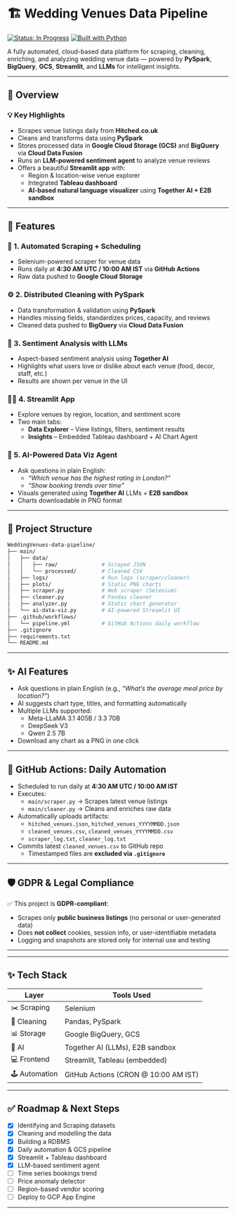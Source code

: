 # 🏗️ Wedding Venues Data Pipeline

[![Status: In Progress](https://img.shields.io/badge/status-in--progress-yellow)]()
[![Built with Python](https://img.shields.io/badge/built%20with-python-blue)]()


A fully automated, cloud-based data platform for scraping, cleaning, enriching, and analyzing wedding venue data — powered by **PySpark**, **BigQuery**, **GCS**, **Streamlit**, and **LLMs** for intelligent insights.

---

## 🚀 Overview

### 💡 Key Highlights

- Scrapes venue listings daily from **Hitched.co.uk**
- Cleans and transforms data using **PySpark**
- Stores processed data in **Google Cloud Storage (GCS)** and **BigQuery** via **Cloud Data Fusion**
- Runs an **LLM-powered sentiment agent** to analyze venue reviews
- Offers a beautiful **Streamlit app** with:
  - Region & location-wise venue explorer
  - Integrated **Tableau dashboard**
  - **AI-based natural language visualizer** using **Together AI + E2B sandbox**

---


## 🧰 Features

### 🔁 1. Automated Scraping + Scheduling
- Selenium-powered scraper for venue data
- Runs daily at **4:30 AM UTC / 10:00 AM IST** via **GitHub Actions**
- Raw data pushed to **Google Cloud Storage**

### ⚙️ 2. Distributed Cleaning with PySpark
- Data transformation & validation using **PySpark**
- Handles missing fields, standardizes prices, capacity, and reviews
- Cleaned data pushed to **BigQuery** via **Cloud Data Fusion**

### 🧠 3. Sentiment Analysis with LLMs
- Aspect-based sentiment analysis using **Together AI**
- Highlights what users love or dislike about each venue (food, decor, staff, etc.)
- Results are shown per venue in the UI

### 🧑‍💻 4. Streamlit App
- Explore venues by region, location, and sentiment score
- Two main tabs:
  - **Data Explorer** – View listings, filters, sentiment results
  - **Insights** – Embedded Tableau dashboard + AI Chart Agent

### 🎨 5. AI-Powered Data Viz Agent
- Ask questions in plain English:
  - _“Which venue has the highest rating in London?”_
  - _“Show booking trends over time”_
- Visuals generated using **Together AI** LLMs + **E2B sandbox**
- Charts downloadable in PNG format

---

## 📁 Project Structure

```bash
WeddingVenues-data-pipeline/
├── main/
│   ├── data/
│   │   ├── raw/              # Scraped JSON
│   │   └── processed/        # Cleaned CSV
│   ├── logs/                 # Run logs (scraper/cleaner)
│   ├── plots/                # Static PNG charts
│   ├── scraper.py            # Web scraper (Selenium)
│   ├── cleaner.py            # Pandas cleaner
│   ├── analyzer.py           # Static chart generator
│   └── ai-data-viz.py        # AI-powered Streamlit UI
├── .github/workflows/
│   └── pipeline.yml          # GitHub Actions daily workflow
├── .gitignore
├── requirements.txt
└── README.md
```

---

## ✨ AI Features

- Ask questions in plain English (e.g., _“What’s the average meal price by location?”_)
- AI suggests chart type, titles, and formatting automatically
- Multiple LLMs supported:
  - Meta-LLaMA 3.1 405B / 3.3 70B
  - DeepSeek V3
  - Qwen 2.5 7B
- Download any chart as a PNG in one click

---

## 🔁 GitHub Actions: Daily Automation

- Scheduled to run daily at **4:30 AM UTC / 10:00 AM IST**
- Executes:
  - `main/scraper.py` → Scrapes latest venue listings
  - `main/cleaner.py` → Cleans and enriches raw data
- Automatically uploads artifacts:
  - `hitched_venues.json`, `hitched_venues_YYYYMMDD.json`
  - `cleaned_venues.csv`, `cleaned_venues_YYYYMMDD.csv`
  - `scraper_log.txt`, `cleaner_log.txt`
- Commits latest `cleaned_venues.csv` to GitHub repo
  - Timestamped files are **excluded via `.gitignore`**

---

## 🛡️ GDPR & Legal Compliance

✅ This project is **GDPR-compliant**:
- Scrapes only **public business listings** (no personal or user-generated data)
- Does **not collect** cookies, session info, or user-identifiable metadata
- Logging and snapshots are stored only for internal use and testing

---

---

## ✨ Tech Stack

| Layer         | Tools Used                                                                 |
|---------------|----------------------------------------------------------------------------|
| ✂️ Scraping   | Selenium                                                   	     |
| 🧹 Cleaning   | Pandas, PySpark                                                   	     |
| 📊 Storage    | Google BigQuery, GCS                                                       |
| 🤖 AI         | Together AI (LLMs), E2B sandbox                                             |
| 💻 Frontend   | Streamlit, Tableau (embedded)                                              |
| 🕹️ Automation | GitHub Actions (CRON @ 10:00 AM IST)                                       |

---


## ✅ Roadmap & Next Steps

- [x] Identifying and Scraping datasets
- [x] Cleaning and modelling the data
- [x] Building a RDBMS
- [x] Daily automation & GCS pipeline
- [x] Streamlit + Tableau dashboard
- [x] LLM-based sentiment agent
- [ ] Time series bookings trend
- [ ] Price anomaly detector
- [ ] Region-based vendor scoring
- [ ] Deploy to GCP App Engine

---
